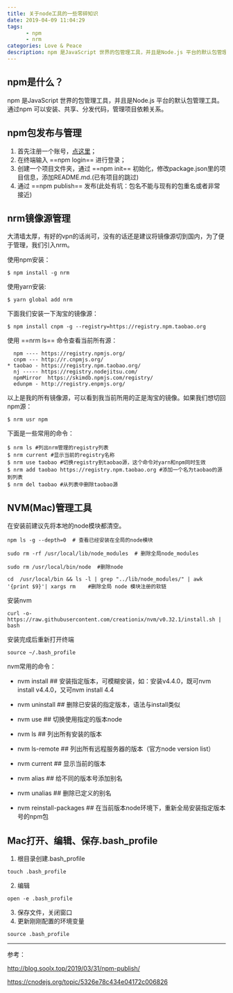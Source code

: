 ```yaml
---
title: 关于node工具的一些零碎知识
date: 2019-04-09 11:04:29
tags: 
      - npm
      - nrm
categories: Love & Peace
description: npm 是JavaScript 世界的包管理工具，并且是Node.js 平台的默认包管理工具。通过npm 可以安装、共享、分发代码，管理项目依赖关系。
---
```


## npm是什么？

npm 是JavaScript 世界的包管理工具，并且是Node.js 平台的默认包管理工具。通过npm 可以安装、共享、分发代码，管理项目依赖关系。

## npm包发布与管理

1. 首先注册一个账号，[点这里](https://npmjs.com)；
2. 在终端输入 ==npm login== 进行登录；
3. 创建一个项目文件夹，通过 ==npm init== 初始化，修改package.json里的项目信息，添加README.md.(已有项目的跳过)
4. 通过 ==npm publish== 发布(此处有坑：包名不能与现有的包重名或者非常接近)

## nrm镜像源管理

大清墙太厚，有好的vpn的话尚可，没有的话还是建议将镜像源切到国内，为了便于管理，我们引入nrm。

使用npm安装：


```
$ npm install -g nrm
```

使用yarn安装:

```
$ yarn global add nrm
```

下面我们安装一下淘宝的镜像源：

```
$ npm install cnpm -g --registry=https://registry.npm.taobao.org
```

使用 ==nrm ls== 命令查看当前所有源：


```
  npm ---- https://registry.npmjs.org/
  cnpm --- http://r.cnpmjs.org/
* taobao - https://registry.npm.taobao.org/
  nj ----- https://registry.nodejitsu.com/
  npmMirror  https://skimdb.npmjs.com/registry/
  edunpm - http://registry.enpmjs.org/
```

以上是我的所有镜像源，可以看到我当前所用的正是淘宝的镜像。如果我们想切回npm源：

```
$ nrm usr npm
```
下面是一些常用的命令：

```
$ nrm ls #列出nrm管理的registry列表
$ nrm current #显示当前的registry名称
$ nrm use taobao #切换registry到taobao源，这个命令对yarn和npm同时生效
$ nrm add taobao https://registry.npm.taobao.org #添加一个名为taobao的源到列表
$ nrm del taobao #从列表中删除taobao源
```

## NVM(Mac)管理工具

在安装前建议先将本地的node模块都清空。


```
npm ls -g --depth=0  # 查看已经安装在全局的node模块

sudo rm -rf /usr/local/lib/node_modules  # 删除全局node_modules

sudo rm /usr/local/bin/node  #删除node

cd  /usr/local/bin && ls -l | grep "../lib/node_modules/" | awk '{print $9}'| xargs rm    #删除全局 node 模块注册的软链
```

安装nvm


```
curl -o- https://raw.githubusercontent.com/creationix/nvm/v0.32.1/install.sh | bash
```

安装完成后重新打开终端


```
source ~/.bash_profile
```

nvm常用的命令：

- nvm install <version> ## 安装指定版本，可模糊安装，如：安装v4.4.0，既可nvm install v4.4.0，又可nvm install 4.4

- nvm uninstall <version> ## 删除已安装的指定版本，语法与install类似

- nvm use <version> ## 切换使用指定的版本node

- nvm ls ## 列出所有安装的版本

- nvm ls-remote ## 列出所有远程服务器的版本（官方node version list）

- nvm current ## 显示当前的版本

- nvm alias <name> <version> ## 给不同的版本号添加别名

- nvm unalias <name> ## 删除已定义的别名

- nvm reinstall-packages <version> ## 在当前版本node环境下，重新全局安装指定版本号的npm包

## Mac打开、编辑、保存.bash_profile

1. 根目录创建.bash_profile
```
touch .bash_profile
```
2. 编辑

```
open -e .bash_profile
```

3. 保存文件，关闭窗口
4. 更新刚刚配置的环境变量

```
source .bash_profile
```



---

参考：

http://blog.soolx.top/2019/03/31/npm-publish/

https://cnodejs.org/topic/5326e78c434e04172c006826




















